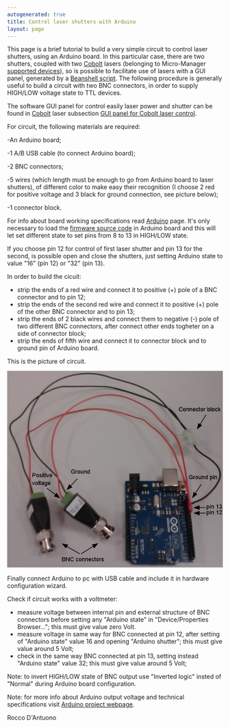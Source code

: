 ```yaml
---
autogenerated: true
title: Control laser shutters with Arduino
layout: page
---
```


This page is a brief tutorial to build a very simple circuit to control
laser shutters, using an Arduino board. In this particular case, there
are two shutters, coupled with two [Cobolt](Cobolt "wikilink") lasers
(belonging to Micro-Manager [supported
devices](Device_Support "wikilink")), so is possible to facilitate use
of lasers with a GUI panel, generated by a [Beanshell
script](Script_Panel_GUI "wikilink"). The following procedure is
generally useful to build a circuit with two BNC connectors, in order to
supply HIGH/LOW voltage state to TTL devices.

The software GUI panel for control easily laser power and shutter can be
found in [Cobolt](Cobolt "wikilink") laser subsection [GUI panel for
Cobolt laser
control](Media:media/GUI_panel_for_Cobolt_laser_control.bsh "wikilink").

For circuit, the following materials are required:

\-An Arduino board;

\-1 A/B USB cable (to connect Arduino board);

\-2 BNC connectors;

\-5 wires (which length must be enough to go from Arduino board to laser
shutters), of different color to make easy their recognition (I choose 2
red for positive voltage and 3 black for ground connection, see picture
below);

\-1 connector block.

For info about board working specifications read
[Arduino](Arduino "wikilink") page. It's only necessary to load the
[firmware source
code](https://valelab.ucsf.edu/svn/micromanager2/trunk/DeviceAdapters/Arduino/AOTFcontroller/AOTFcontroller.pde)
in Arduino board and this will let set different state to set pins from
8 to 13 in HIGH/LOW state.

If you choose pin 12 for control of first laser shutter and pin 13 for
the second, is possible open and close the shutters, just setting
Arduino state to value "16" (pin 12) or "32" (pin 13).

In order to build the cicuit:

  - strip the ends of a red wire and connect it to positive (+) pole of
    a BNC connector and to pin 12;
  - strip the ends of the second red wire and connect it to positive (+)
    pole of the other BNC connector and to pin 13;
  - strip the ends of 2 black wires and connect them to negative (-)
    pole of two different BNC connectors, after connect other ends
    togheter on a side of connector block;
  - strip the ends of fifth wire and connect it to connector block and
    to ground pin of Arduino board.

This is the picture of circuit.

![Control\_laser\_shutters\_with\media/_Arduino-Scheme.jpg](media/Control_laser_shutters_with_Arduino-Scheme.jpg
"media/Control_laser_shutters_with_Arduino-Scheme.jpg")

Finally connect Arduino to pc with USB cable and include it in hardware
configuration wizard.

Check if circuit works with a voltmeter:

  - measure voltage between internal pin and external structure of BNC
    connectors before setting any "Arduino state" in "Device/Properties
    Browser..."; this must give value zero Volt.
  - measure voltage in same way for BNC connected at pin 12, after
    setting of "Arduino state" value 16 and opening "Arduino shutter";
    this must give value around 5 Volt;
  - check in the same way BNC connected at pin 13, setting instead
    "Arduino state" value 32; this must give value around 5 Volt;

Note: to invert HIGH/LOW state of BNC output use "Inverted logic" insted
of "Normal" during Arduino board configuration.

Note: for more info about Arduino output voltage and technical
specifications visit [Arduino project webpage](http://www.arduino.cc).

Rocco D'Antuono
